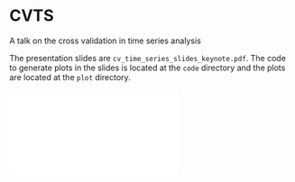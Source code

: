 # CVTS
A talk on the cross validation in time series analysis

The presentation slides are `cv_time_series_slides_keynote.pdf`. The code to generate plots in the slides is located at the `code` directory and the plots are located at the `plot` directory. 

![alt text](plots/purged_embargo.pdf)
